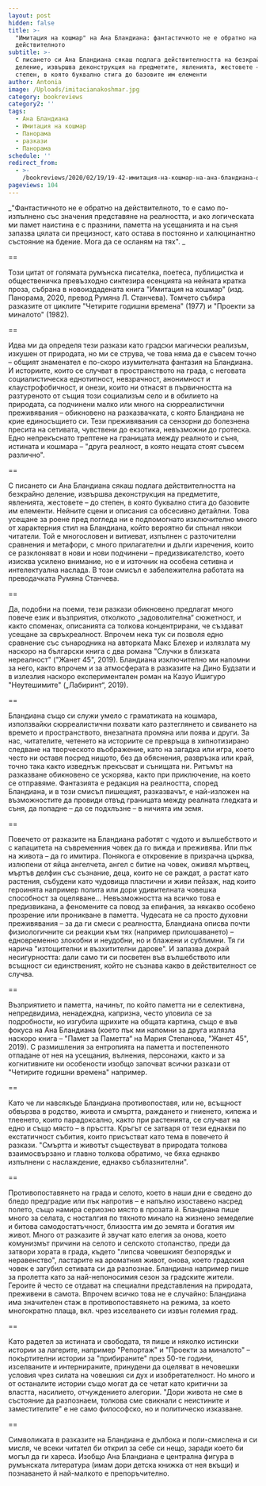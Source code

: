 ```yaml
---
layout: post
hidden: false
title: >-
  "Имитация на кошмар" на Ана Бландиана: фантастичното не е обратно на
  действителното
subtitle: >-
  С писането си Ана Бландиана сякаш подлага действителността на безкрайно
  деление, извършва деконструкция на предметите, явленията, жестовете – до
  степен, в която буквално стига до базовите им елементи
author: Antonia
image: /Uploads/imitacianakoshmar.jpg
category: bookreviews
category2: ''
tags:
  - Ана Бландиана
  - Имитация на кошмар
  - Панорама
  - разкази
  - Панорама
schedule: ''
redirect_from:
  - >-
    /bookreviews/2020/02/19/19-42-имитация-на-кошмар-на-ана-бландиана-фантастичното-не-е-обратно-на-действителното
pageviews: 104
---
```

_"Фантастичното не е обратно на действителното, то е само по-изпълнено със значения представяне на реалността, и ако логическата ми памет наистина е с празнини, паметта на усещанията и на съня запазва цялата си прецизност, като остава в постоянно и халюцинантно състояние на бдение. Мога да се осланям на тях". _

\==

Този цитат от голямата румънска писателка, поетеса, публицистка и общественичка превъзходно синтезира есенцията на нейната кратка проза, събрана в новоиздадената книга "Имитация на кошмар" (изд. Панорама, 2020, превод Румяна Л. Станчева). Томчето събира разказите от циклите "Четирите годишни времена" (1977) и "Проекти за миналото" (1982). 

\==

Идва ми да определя тези разкази като градски магически реализъм, изкушен от природата, но ми се струва, че това няма да е съвсем точно – общият знаменател е по-скоро изумителната фантазия на Бландиана. И историите, които се случват в пространството на града, с неговата социалистическа еднотипност, невзрачност, анонимност и клаустрофобичност, и онези, които ни отнасят в първичността на разтуреното от същия този социализъм село и в обилието на природата, са подчинени малко или много на сюрреалистични преживявания – обикновено на разказвачката, с която Бландиана не крие единосъщието си. Тези преживявания са сензорни до болезнена пресита на сетивата, чувствени до екзотика, невъзможни до гротеска. Едно непрекъснато трептене на границата между реалното и съня, истината и кошмара – "друга реалност, в която нещата стоят съвсем различно".

\==

С писането си Ана Бландиана сякаш подлага действителността на безкрайно деление, извършва деконструкция на предметите, явленията, жестовете – до степен, в която буквално стига до базовите им елементи. Нейните сцени и описания са обсесивно детайлни. Това усещане за роене пред погледа ни е подпомогнато изключително много от характерния стил на Бландиана, който вероятно би спънал някои читатели. Той е многословен и витиеват, изпълнен с разточителни сравнения и метафори, с много прилагателни и дълги изречения, които се разклоняват в нови и нови подчинени – предизвикателство, което изисква усилено внимание, но е и източник на особена сетивна и интелектуална наслада. В този смисъл е забележителна работата на преводачката Румяна Станчева. 

\==

Да, подобни на поеми, тези разкази обикновено предлагат много повече език и възприятия, отколкото „задоволителна“ сюжетност, и както споменах, описанията са толкова концентрирани, че създават усещане за свръхреалност. Впрочем нека тук си позволя едно сравнение със сънародника на авторката Макс Блехер и излязлата му наскоро на български книга с два романа "Случки в близката нереалност" ("Жанет 45", 2019). Бландиана изключително ми напомни за него, както впрочем и за атмосферата в разказите на Дино Будзати и в излезлия наскоро експериментален роман на Казуо Ишигуро "Неутешимите" („Лабиринт“, 2019). 

\==

Бландиана също си служи умело с граматиката на кошмара, използвайки сюрреалистични похвати като разтеглянето и свиването на времето и пространството, внезапната промяна или поява и други. За нас, читателите, четенето на историите се превръща в хипнотизирано следване на творческото въображение, като на загадка или игра, което често ни оставя посред нищото, без да обяснения, развръзка или край, точно така както изведнъж прекъсват и сънищата ни. Ритъмът на разказване обикновено се ускорява, както при приключение, на което се отправяме. Фантазията е редакция на реалността, според Бландиана, и в този смисъл пишещият, разказвачът, е най-изложен на възможностите да провиди отвъд границата между реалната гледката и съня, да попадне – да се подхлъзне – в ничията им земя. 

\==

Повечето от разказите на Бландиана работят с чудото и вълшебството и с капацитета на съвременния човек да го вижда и преживява. Или пък на живота – да го имитира. Понякога е откровение в призрачна църква, излюпени от яйца ангелчета, ангел с битие на човек, оживял мъртвец, мъртъв делфин със съзнание, деца, които не се раждат, а растат като растения, събудени като чудовища пластични и живи пейзаж, над които героинята например полита или дори удивителната човешка способност за оцеляване... Невъзможността на всичко това е предизвикана, а феномените са повод за епифания, за някакво особено прозрение или проникване в паметта. Чудесата не са просто духовни преживявания – за да ги смеси с реалността, Бландиана описва почти физиологичните си реакции към тях (например прилошаването) – едновременно злокобни и неудобни, но и блажени и сублимни. Тя ги нарича "изтощителни и възхитителни дарове". И запазва докрай несигурността: дали само ти си посветен във вълшебството или всъщност си единственият, който не съзнава какво в действителност се случва.

\==

Възприятието и паметта, начинът, по който паметта ни е селективна, непредвидима, ненадеждна, капризна, често уловила се за подробности, но изгубила щрихите на общата картина, също е във фокуса на Ана Бландиана (което пък ми напомни за друга излязла наскоро книга – "Памет за Паметта“ на Мария Степанова, "Жанет 45", 2019). С размишления за ентропията на паметта и постепенното отпадане от нея на усещания, вълнения, персонажи, както и за когнитивните ни особености изобщо започват всички разкази от "Четирите годишни времена" например. 

\==

Като че ли навсякъде Бландиана противопоставя, или не, всъщност обвързва в родство, живота и смъртта, раждането и гниенето, кипежа и тлеенето, които парадоксално, както при растенията, се случват на едно и също място – в пръстта. Кръгът се затваря от тези еднакви по екстатичност събития, които присъстват като тема в повечето й разкази. "Смъртта и животът съществуват в природата толкова взаимосвързано и главно толкова обратимо, че бяха еднакво изпълнени с наслаждение, еднакво съблазнителни". 

\==

Противопоставянето на града и селото, което в наши дни е сведено до бледо предградие или пък напротив – е напълно изоставено насред полето, също намира сериозно място в прозата й. Бландиана пише много за селата, с носталгия по тяхното минало на жизнено земеделие и битова самодостатъчност, близостта им до земята и богатия им живот. Много от разказите й звучат като елегия за онова, което комунизмът причини на селото и селското стопанство, преди да затвори хората в града, където "липсва човешкият безпорядък и неравенство", ластарите на ароматния живот, онова, което градския човек е загубил сетивата си да разпознае. Бландиана например пише за пролетта като за най-непоносимия сезон за градските жители. Героите й често се отдават на специални представления на природата, преживени в самота. Впрочем всичко това не е случайно: Бландиана има значителен стаж в противопоставянето на режима, за което многократно плаща, вкл. чрез изселването си извън големия град. 

\==

Като радетел за истината и свободата, тя пише и няколко истински истории за лагерите, например "Репортаж" и "Проекти за миналото" – покъртителни истории за "прибираните" през 50-те години, изселваните и интернираните, принудени да оцеляват в нечовешки условия чрез силата на човешкия си дух и изобретателност. Но много и от останалите истории също могат да се четат като критични за властта, насилието, отчуждението алегории. "Дори живота не сме в състояние да разпознаем, толкова сме свикнали с неистините и заместителите" е не само философско, но и политическо изказване. 

\==

Символиката в разказите на Бландиана е дълбока и поли-смислена и си мисля, че всеки читател би открил за себе си нещо, заради което би могъл да ги хареса. Изобщо Ана Бландиана е централна фигура в румънската литература (имам дори детска книжка от нея вкъщи) и познаването й най-малкото е препоръчително.
